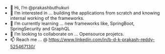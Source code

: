 - 👋 Hi, I’m @prakashbuthukuri
- 👀 I’m interested in ... building the applications from scratch and knowing internal working of the frameworks.
- 🌱 I’m currently learning ... new frameworks like, SpringBoot, SpringSecurity and GraphQL
- 💞️ I’m looking to collaborate on ... Opensource projetcs.
- 📫 Reach me ... @ https://www.linkedin.com/in/b-d-k-prakash-reddy-525467130/

<!---
prakashbuthukuri/prakashbuthukuri is a ✨ special ✨ repository because its `README.md` (this file) appears on your GitHub profile.
You can click the Preview link to take a look at your changes.
--->
